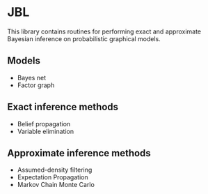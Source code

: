 # JBL
This library contains routines for performing exact and approximate Bayesian inference on probabilistic graphical models. 

## Models
* Bayes net
* Factor graph

## Exact inference methods
* Belief propagation
* Variable elimination

## Approximate inference methods
* Assumed-density filtering
* Expectation Propagation
* Markov Chain Monte Carlo
